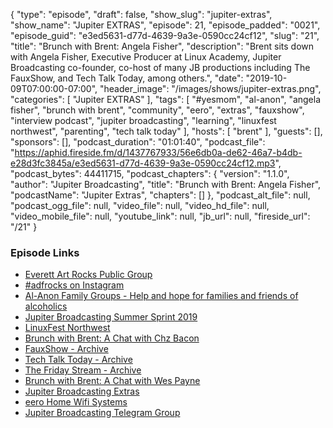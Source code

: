 {
  "type": "episode",
  "draft": false,
  "show_slug": "jupiter-extras",
  "show_name": "Jupiter EXTRAS",
  "episode": 21,
  "episode_padded": "0021",
  "episode_guid": "e3ed5631-d77d-4639-9a3e-0590cc24cf12",
  "slug": "21",
  "title": "Brunch with Brent: Angela Fisher",
  "description": "Brent sits down with Angela Fisher, Executive Producer at Linux Academy, Jupiter Broadcasting co-founder, co-host of many JB productions including The FauxShow, and Tech Talk Today, among others.",
  "date": "2019-10-09T07:00:00-07:00",
  "header_image": "/images/shows/jupiter-extras.png",
  "categories": [
    "Jupiter EXTRAS"
  ],
  "tags": [
    "#yesmom",
    "al-anon",
    "angela fisher",
    "brunch with brent",
    "community",
    "eero",
    "extras",
    "fauxshow",
    "interview podcast",
    "jupiter broadcasting",
    "learning",
    "linuxfest northwest",
    "parenting",
    "tech talk today"
  ],
  "hosts": [
    "brent"
  ],
  "guests": [],
  "sponsors": [],
  "podcast_duration": "01:01:40",
  "podcast_file": "https://aphid.fireside.fm/d/1437767933/56e6db0a-de62-46a7-b4db-e28d3fc3845a/e3ed5631-d77d-4639-9a3e-0590cc24cf12.mp3",
  "podcast_bytes": 44411715,
  "podcast_chapters": {
    "version": "1.1.0",
    "author": "Jupiter Broadcasting",
    "title": "Brunch with Brent: Angela Fisher",
    "podcastName": "Jupiter Extras",
    "chapters": []
  },
  "podcast_alt_file": null,
  "podcast_ogg_file": null,
  "video_file": null,
  "video_hd_file": null,
  "video_mobile_file": null,
  "youtube_link": null,
  "jb_url": null,
  "fireside_url": "/21"
}


### Episode Links

  * [Everett Art Rocks Public Group](https://www.facebook.com/groups/1695715270752396/ "Everett Art Rocks Public Group")
  * [#adfrocks on Instagram](https://www.instagram.com/explore/tags/adfrocks/ "#adfrocks on Instagram")
  * [Al-Anon Family Groups - Help and hope for families and friends of alcoholics](https://al-anon.org "Al-Anon Family Groups - Help and hope for families and friends of alcoholics")
  * [Jupiter Broadcasting Summer Sprint 2019](https://linuxunplugged.com/articles/summer-sprint-2019 "Jupiter Broadcasting Summer Sprint 2019")
  * [LinuxFest Northwest](https://www.linuxfestnorthwest.org "LinuxFest Northwest")
  * [Brunch with Brent: A Chat with Chz Bacon](https://extras.show/6 "Brunch with Brent: A Chat with Chz Bacon")
  * [FauxShow - Archive](https://www.jupiterbroadcasting.com/show/fauxshow/ "FauxShow - Archive")
  * [Tech Talk Today - Archive](https://www.jupiterbroadcasting.com/show/today/ "Tech Talk Today - Archive")
  * [The Friday Stream - Archive](https://www.jupiterbroadcasting.com/show/friday/ "The Friday Stream - Archive")
  * [Brunch with Brent: A Chat with Wes Payne](https://extras.show/12 "Brunch with Brent: A Chat with Wes Payne")
  * [Jupiter Broadcasting Extras](https://extras.show "Jupiter Broadcasting Extras")
  * [eero Home Wifi Systems](https://eero.com/ "eero Home Wifi Systems")
  * [Jupiter Broadcasting Telegram Group](https://www.jupiterbroadcasting.com/telegram "Jupiter Broadcasting Telegram Group")


